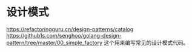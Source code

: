 # 设计模式
https://refactoringguru.cn/design-patterns/catalog
https://github1s.com/senghoo/golang-design-pattern/tree/master/00_simple_factory
这个用来编写常见的设计模式代码。
